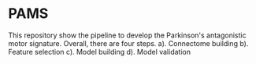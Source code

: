 # PAMS
This repository show the pipeline to develop the Parkinson's antagonistic motor signature.
Overall, there are four steps.
a). Connectome building
b). Feature selection
c). Model building
d). Model validation
